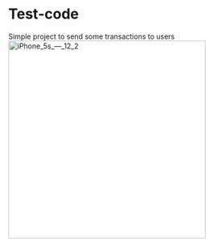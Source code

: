 # Test-code
Simple project to send some transactions to users
<img width="392" alt="iPhone_5s_—_12_2" src="https://user-images.githubusercontent.com/7068861/57200518-b80a3e00-6f95-11e9-9bef-72768c013442.png">

